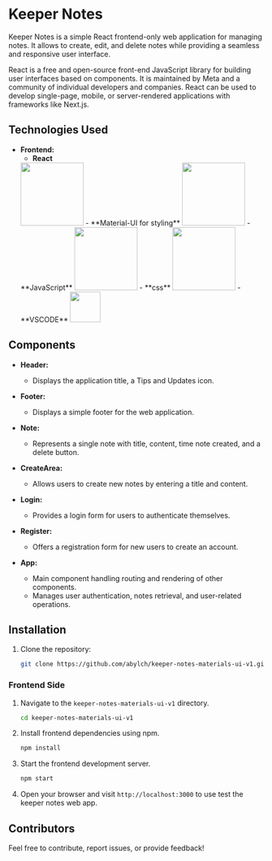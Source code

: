 # Keeper Notes

Keeper Notes is a simple React frontend-only web application for managing notes. It allows to create, edit, and delete notes while providing a seamless and responsive user interface.

React is a free and open-source front-end JavaScript library for building user interfaces based on components. It is maintained by Meta and a community of individual developers and companies. React can be used to develop single-page, mobile, or server-rendered applications with frameworks like Next.js.

## Technologies Used

- **Frontend:**
  - **React**
  <img src="https://en.wikipedia.org/wiki/React_(software)#/media/File:React_Logo_SVG.svg" width="124px" height="124px">
  - **Material-UI for styling**
  <img src="https://mui.com/static/logo.png" width="124px" height="124px">
  - **JavaScript**
  <img src="https://upload.wikimedia.org/wikipedia/commons/6/6a/JavaScript-logo.png" width="124px" height="124px">
  - **css**
  <img src="https://en.wikipedia.org/wiki/CSS#/media/File:CSS3_logo_and_wordmark.svg" width="124px" height="124px">
  - **VSCODE**
  <img src="https://upload.wikimedia.org/wikipedia/commons/9/9a/Visual_Studio_Code_1.35_icon.svg" width="60px" height="60px">


## Components

- **Header:**
  - Displays the application title, a Tips and Updates icon.

- **Footer:**
  - Displays a simple footer for the web application.

- **Note:**
  - Represents a single note with title, content, time note created, and a delete button.

- **CreateArea:**
  - Allows users to create new notes by entering a title and content.

- **Login:**
  - Provides a login form for users to authenticate themselves.

- **Register:**
  - Offers a registration form for new users to create an account.

- **App:**
  - Main component handling routing and rendering of other components.
  - Manages user authentication, notes retrieval, and user-related operations.

## Installation

1. Clone the repository:
    ```bash
    git clone https://github.com/abylch/keeper-notes-materials-ui-v1.git
    ```

### Frontend Side

1. Navigate to the `keeper-notes-materials-ui-v1` directory.

    ```bash
    cd keeper-notes-materials-ui-v1
    ```

2. Install frontend dependencies using npm.

    ```bash
    npm install
    ```

3. Start the frontend development server.

    ```bash
    npm start
    ```

4. Open your browser and visit `http://localhost:3000` to use test the keeper notes web app.


## Contributors

Feel free to contribute, report issues, or provide feedback!
